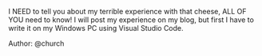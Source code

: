 I NEED to tell you about my terrible experience with that cheese, ALL OF YOU need to know! I will post my experience on my blog, but first I have to write it on my Windows PC using Visual Studio Code.

Author: @church
